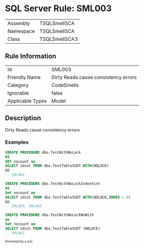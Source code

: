 ﻿# SQL Server Rule: SML003
  
|    |    |
|----|----|
| Assembly | TSQLSmellSCA |
| Namespace | TSQLSmellSCA |
| Class | TSQLSmellSCA3 |
  
## Rule Information
  
|    |    |
|----|----|
| Id | SML003 |
| Friendly Name | Dirty Reads cause consistency errors |
| Category | CodeSmells |
| Ignorable | false |
| Applicable Types | Model  |
  
## Description
  
Dirty Reads cause consistency errors
  
### Examples
  
```sql
CREATE PROCEDURE dbo.TestWithNoLock
AS
SET nocount on 
SELECT idcol FROM dbo.TestTableSSDT WITH(NOLOCK)
GO
-- SML003
```
```sql
CREATE PROCEDURE dbo.TestWithNoLockIndexhint
AS
Set nocount on 
SELECT idcol FROM dbo.TestTableSSDT WITH(NOLOCK,INDEX = 0)
GO
-- SML003, SML045
```
```sql
CREATE PROCEDURE dbo.TestWithNoLockNoWith
as
Set nocount on
SELECT idcol FROM dbo.TestTableSSDT (NOLOCK)
-- SML003
```
  
<sub><sup>Generated by a tool</sup></sub>
